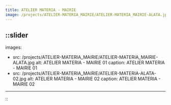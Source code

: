 ```yaml
---
title: ATELIER MATERIA - MAIRIE
image: /projects/ATELIER-MATERIA_MAIRIE/ATELIER-MATERIA_MAIRIE-ALATA.jpg
---
```


::slider
---
images:
  - src: /projects/ATELIER-MATERIA_MAIRIE/ATELIER-MATERIA_MAIRIE-ALATA.jpg
    alt: ATELIER MATERIA - MAIRIE 01
    caption: ATELIER MATERIA - MAIRIE 01
  - src: /projects/ATELIER-MATERIA_MAIRIE/ATELIER-MATERIA-ALATA-02.jpg
    alt: ATELIER MATERIA - MAIRIE 02
    caption: ATELIER MATERIA - MAIRIE 02
---
::
